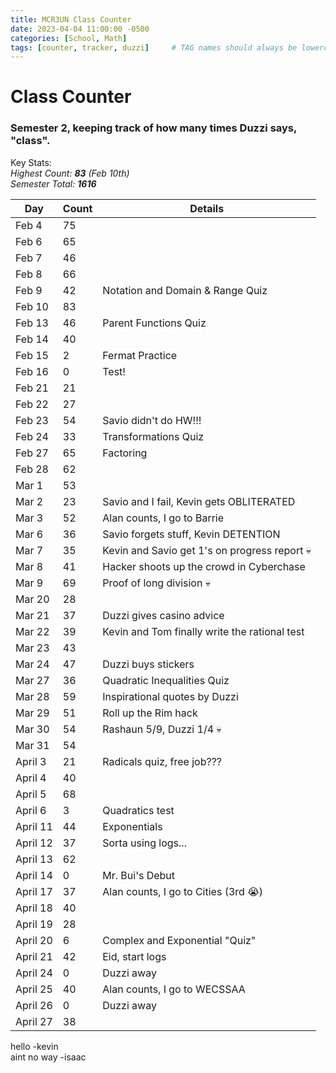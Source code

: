 ```yaml
---
title: MCR3UN Class Counter
date: 2023-04-04 11:00:00 -0500
categories: [School, Math]
tags: [counter, tracker, duzzi]     # TAG names should always be lowercase
---
```


# Class Counter

### Semester 2, keeping track of how many times Duzzi says, "class".

Key Stats:\
_Highest Count: **83** (Feb 10th)_\
_Semester Total: **1616**_

| Day      | Count | Details                                       |
|----------|-------|-----------------------------------------------|
| Feb 4    | 75    |                                               |
| Feb 6    | 65    |                                               |
| Feb 7    | 46    |                                               |
| Feb 8    | 66    |                                               |
| Feb 9    | 42    | Notation and Domain & Range Quiz              |
| Feb 10   | 83    |                                               |
| Feb 13   | 46    | Parent Functions Quiz                         |
| Feb 14   | 40    |                                               |
| Feb 15   | 2     | Fermat Practice                               |
| Feb 16   | 0     | Test!                                         |
| Feb 21   | 21    |                                               |
| Feb 22   | 27    |                                               |
| Feb 23   | 54    | Savio didn't do HW!!!                         |
| Feb 24   | 33    | Transformations Quiz                          |
| Feb 27   | 65    | Factoring                                     |
| Feb 28   | 62    |                                               |
| Mar 1    | 53    |                                               |
| Mar 2    | 23    | Savio and I fail, Kevin gets OBLITERATED      |
| Mar 3    | 52    | Alan counts, I go to Barrie                   |
| Mar 6    | 36    | Savio forgets stuff, Kevin DETENTION          |
| Mar 7    | 35    | Kevin and Savio get 1's on progress report 💀 |
| Mar 8    | 41    | Hacker shoots up the crowd in Cyberchase      |
| Mar 9    | 69    | Proof of long division 💀                     |
| Mar 20   | 28    |                                               |
| Mar 21   | 37    | Duzzi gives casino advice                     |
| Mar 22   | 39    | Kevin and Tom finally write the rational test |
| Mar 23   | 43    |                                               |
| Mar 24   | 47    | Duzzi buys stickers                           |
| Mar 27   | 36    | Quadratic Inequalities Quiz                   |
| Mar 28   | 59    | Inspirational quotes by Duzzi                 |
| Mar 29   | 51    | Roll up the Rim hack                          |
| Mar 30   | 54    | Rashaun 5/9, Duzzi 1/4 💀                     |
| Mar 31   | 54    |                                               |
| April 3  | 21    | Radicals quiz, free job???                    |
| April 4  | 40    |                                               |
| April 5  | 68    |                                               |
| April 6  | 3     | Quadratics test                               |
| April 11 | 44    | Exponentials                                  |
| April 12 | 37    | Sorta using logs...                           |
| April 13 | 62    |                                               |
| April 14 | 0     | Mr. Bui's Debut                               |
| April 17 | 37    | Alan counts, I go to Cities (3rd 😭)          |
| April 18 | 40    |                                               |
| April 19 | 28    |                                               |
| April 20 | 6     | Complex and Exponential "Quiz"                |
| April 21 | 42    | Eid, start logs                               |
| April 24 | 0     | Duzzi away                                    |
| April 25 | 40    | Alan counts, I go to WECSSAA                  |
| April 26 | 0     | Duzzi away                                    |
| April 27 | 38    |                                               |

hello -kevin\
aint no way -isaac
